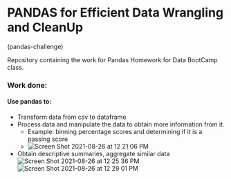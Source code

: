 # PANDAS for Efficient Data Wrangling and CleanUp
(pandas-challenge)

Repository containing the work for Pandas Homework for Data BootCamp class.

### Work done:
#### Use pandas to:
* Transform data from csv to dataframe
* Process data and manipulate the data to obtain more information from it.
    * Example: binning percentage scores and determining if it is a passing score
    * ![Screen Shot 2021-08-26 at 12 21 06 PM](https://user-images.githubusercontent.com/80008461/131023412-82a57b52-428d-4db9-924c-1b81b2a76156.png)
* Obtain descriptive summaries, aggregate similar data
   ![Screen Shot 2021-08-26 at 12 25 36 PM](https://user-images.githubusercontent.com/80008461/131024078-4e2f3a95-d51d-4298-a229-fa256d28d841.png)
   ![Screen Shot 2021-08-26 at 12 29 01 PM](https://user-images.githubusercontent.com/80008461/131024338-bdfdc226-c474-4feb-ba7b-475ac7c86b48.png)

